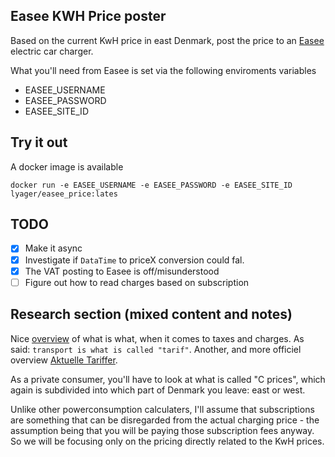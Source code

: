## Easee KWH Price poster

Based on the current KwH price in east Denmark, post the price to an [Easee](https://easee.com/) electric car charger.

What you'll need from Easee is set via the following enviroments variables

- EASEE_USERNAME
- EASEE_PASSWORD
- EASEE_SITE_ID

## Try it out

A docker image is available

    docker run -e EASEE_USERNAME -e EASEE_PASSWORD -e EASEE_SITE_ID lyager/easee_price:lates

## TODO

- [x] Make it async
- [x] Investigate if `DataTime` to priceX conversion could fal.
- [x] The VAT posting to Easee is off/misunderstood
- [ ] Figure out how to read charges based on subscription

## Research section (mixed content and notes)

Nice [overview](https://www.ewii.dk/privat/el/nettariffer/) of what is what, when it comes to taxes and charges. As said: `transport is what is called "tarif"`.
Another, and more officiel overview [Aktuelle Tariffer](https://energinet.dk/el/elmarkedet/tariffer/aktuelle-tariffer/).

As a private consumer, you'll have to look at what is called "C prices", which again is subdivided into which part of Denmark you leave: east or west.

Unlike other powerconsumption calculaters, I'll assume that subscriptions are something that can be disregarded from the actual charging price - the assumption being that you will be paying those subscription fees anyway. So we will be focusing only on the pricing directly related to the KwH prices.




